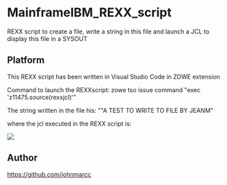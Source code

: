 # MainframeIBM_REXX_script
REXX script to create a file, write a string in this file and launch a JCL to display this file in a SYSOUT

## Platform 
This REXX script has been written in Visual Studio Code in ZOWE extension

Command to launch the REXXscript:
zowe tso issue command "exec 'z11475.source(rexxjcl)'"   

The string written in the file his:  ""A TEST TO WRITE TO FILE BY JEANM"

where the jcl executed in the REXX script is:

![](https://github.com/johnmarcc/MainframeIBM_REXX_script/blob/5e197ce6935347c32baa66e57d15a5e391aeecb1/rexxjcl.png)


## Author
https://github.com/johnmarcc


